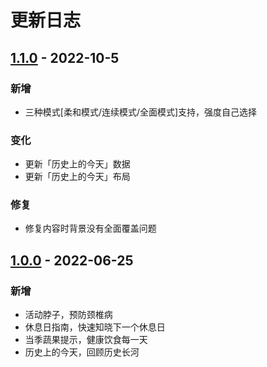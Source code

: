 # 更新日志

## [1.1.0](https://github.com/DukeLuo/wai/compare/v1.0.0...v1.1.0) - 2022-10-5

### 新增
- 三种模式[柔和模式/连续模式/全面模式]支持，强度自己选择

### 变化
- 更新「历史上的今天」数据
- 更新「历史上的今天」布局

### 修复
- 修复内容时背景没有全面覆盖问题


## [1.0.0](https://github.com/DukeLuo/wai/releases/tag/v1.0.0) - 2022-06-25

### 新增
- 活动脖子，预防颈椎病
- 休息日指南，快速知晓下一个休息日
- 当季蔬果提示，健康饮食每一天
- 历史上的今天，回顾历史长河

